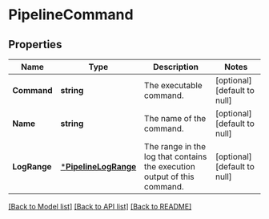 # PipelineCommand

## Properties
Name | Type | Description | Notes
------------ | ------------- | ------------- | -------------
**Command** | **string** | The executable command. | [optional] [default to null]
**Name** | **string** | The name of the command. | [optional] [default to null]
**LogRange** | [***PipelineLogRange**](pipeline_log_range.md) | The range in the log that contains the execution output of this command. | [optional] [default to null]

[[Back to Model list]](../README.md#documentation-for-models) [[Back to API list]](../README.md#documentation-for-api-endpoints) [[Back to README]](../README.md)


